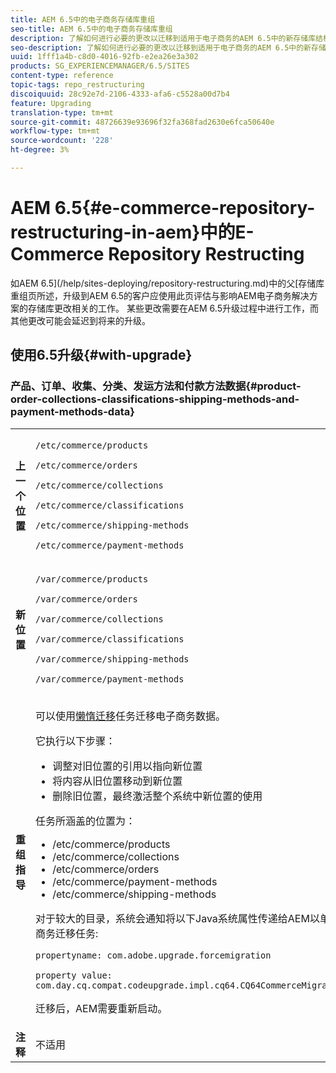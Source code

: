 ```yaml
---
title: AEM 6.5中的电子商务存储库重组
seo-title: AEM 6.5中的电子商务存储库重组
description: 了解如何进行必要的更改以迁移到适用于电子商务的AEM 6.5中的新存储库结构。
seo-description: 了解如何进行必要的更改以迁移到适用于电子商务的AEM 6.5中的新存储库结构。
uuid: 1fff1a4b-c8d0-4016-92fb-e2ea26e3a302
products: SG_EXPERIENCEMANAGER/6.5/SITES
content-type: reference
topic-tags: repo_restructuring
discoiquuid: 28c92e7d-2106-4333-afa6-c5528a00d7b4
feature: Upgrading
translation-type: tm+mt
source-git-commit: 48726639e93696f32fa368fad2630e6fca50640e
workflow-type: tm+mt
source-wordcount: '228'
ht-degree: 3%

---
```



# AEM 6.5{#e-commerce-repository-restructuring-in-aem}中的E-Commerce Repository Restructing

如AEM 6.5](/help/sites-deploying/repository-restructuring.md)中的父[存储库重组页所述，升级到AEM 6.5的客户应使用此页评估与影响AEM电子商务解决方案的存储库更改相关的工作。 某些更改需要在AEM 6.5升级过程中进行工作，而其他更改可能会延迟到将来的升级。

## 使用6.5升级{#with-upgrade}

### 产品、订单、收集、分类、发运方法和付款方法数据{#product-order-collections-classifications-shipping-methods-and-payment-methods-data}

<table>
 <tbody>
  <tr>
   <td><strong>上一个位置</strong></td>
   <td><p><code>/etc/commerce/products</code></p> <p><code>/etc/commerce/orders</code></p> <p><code>/etc/commerce/collections</code></p> <p><code>/etc/commerce/classifications</code></p> <p><code>/etc/commerce/shipping-methods</code></p> <p><code>/etc/commerce/payment-methods</code></p> </td>
  </tr>
  <tr>
   <td><strong>新位置</strong></td>
   <td><p><code>/var/commerce/products</code></p> <p><code>/var/commerce/orders</code></p> <p><code>/var/commerce/collections</code></p> <p><code>/var/commerce/classifications</code></p> <p><code>/var/commerce/shipping-methods</code></p> <p><code>/var/commerce/payment-methods</code></p> </td>
  </tr>
  <tr>
   <td><strong>重组指导</strong></td>
   <td><p>可以使用<a href="/help/sites-deploying/lazy-content-migration.md" target="_blank">懒惰迁移</a>任务迁移电子商务数据。</p> <p>它执行以下步骤：</p>
    <ul>
     <li>调整对旧位置的引用以指向新位置</li>
     <li>将内容从旧位置移动到新位置</li>
     <li>删除旧位置，最终激活整个系统中新位置的使用</li>
    </ul> <p>任务所涵盖的位置为：</p>
    <ul>
     <li>/etc/commerce/products</li>
     <li>/etc/commerce/collections<br /> </li>
     <li>/etc/commerce/orders<br /> </li>
     <li>/etc/commerce/payment-methods<br /> </li>
     <li>/etc/commerce/shipping-methods<br /> </li>
    </ul> <p>对于较大的目录，系统会通知将以下Java系统属性传递给AEM以单独运行商务迁移任务:</p> <p><code>propertyname: com.adobe.upgrade.forcemigration</code></p> <p><code>property value: com.day.cq.compat.codeupgrade.impl.cq64.CQ64CommerceMigrationTask</code></p> <p>迁移后，AEM需要重新启动。</p> </td>
  </tr>
  <tr>
   <td><strong>注释</strong></td>
   <td>不适用<br /> </td>
  </tr>
 </tbody>
</table>

